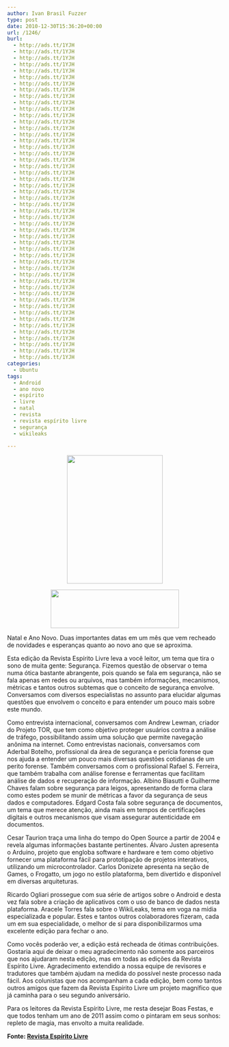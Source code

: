 ```yaml
---
author: Ivan Brasil Fuzzer
type: post
date: 2010-12-30T15:36:20+00:00
url: /1246/
burl:
  - http://ads.tt/1YJH
  - http://ads.tt/1YJH
  - http://ads.tt/1YJH
  - http://ads.tt/1YJH
  - http://ads.tt/1YJH
  - http://ads.tt/1YJH
  - http://ads.tt/1YJH
  - http://ads.tt/1YJH
  - http://ads.tt/1YJH
  - http://ads.tt/1YJH
  - http://ads.tt/1YJH
  - http://ads.tt/1YJH
  - http://ads.tt/1YJH
  - http://ads.tt/1YJH
  - http://ads.tt/1YJH
  - http://ads.tt/1YJH
  - http://ads.tt/1YJH
  - http://ads.tt/1YJH
  - http://ads.tt/1YJH
  - http://ads.tt/1YJH
  - http://ads.tt/1YJH
  - http://ads.tt/1YJH
  - http://ads.tt/1YJH
  - http://ads.tt/1YJH
  - http://ads.tt/1YJH
  - http://ads.tt/1YJH
  - http://ads.tt/1YJH
  - http://ads.tt/1YJH
  - http://ads.tt/1YJH
  - http://ads.tt/1YJH
  - http://ads.tt/1YJH
  - http://ads.tt/1YJH
  - http://ads.tt/1YJH
  - http://ads.tt/1YJH
  - http://ads.tt/1YJH
  - http://ads.tt/1YJH
  - http://ads.tt/1YJH
  - http://ads.tt/1YJH
  - http://ads.tt/1YJH
  - http://ads.tt/1YJH
  - http://ads.tt/1YJH
  - http://ads.tt/1YJH
  - http://ads.tt/1YJH
  - http://ads.tt/1YJH
  - http://ads.tt/1YJH
  - http://ads.tt/1YJH
  - http://ads.tt/1YJH
  - http://ads.tt/1YJH
  - http://ads.tt/1YJH
  - http://ads.tt/1YJH
categories:
  - Ubuntu
tags:
  - Android
  - ano novo
  - espírito
  - livre
  - natal
  - revista
  - revista espírito livre
  - segurança
  - wikileaks

---
```

<p style="text-align: center;">
  <img class="size-medium wp-image-1247 aligncenter" title="REL021_Capa" src="http://www.ubuntero.com.br/wp-content/uploads/2010/12/REL021_Capa-224x300.jpg" alt="" width="224" height="300" />
</p>

<p style="text-align: center;">
  <a href="http://www.revista.espiritolivre.org/wp-content/plugins/download-monitor/download.php?id=21"><img class="alignnone size-full wp-image-1248" title="download" src="http://www.ubuntero.com.br/wp-content/uploads/2010/12/download.gif" alt="" width="300" height="90" /></a>
</p>

Natal e Ano Novo. Duas importantes datas em um mês que vem recheado de novidades e esperanças quanto ao novo ano que se aproxima.

Esta edição da Revista Espírito Livre leva a você leitor, um tema que tira o sono de muita gente: Segurança. Fizemos questão de observar o tema numa ótica bastante abrangente, pois quando se fala em segurança, não se fala apenas em redes ou arquivos, mas também informações, mecanismos, métricas e tantos outros subtemas que o conceito de segurança envolve. Conversamos com diversos especialistas no assunto para elucidar algumas questões que envolvem o conceito e para entender um pouco mais sobre este mundo.

Como entrevista internacional, conversamos com Andrew Lewman, criador do Projeto TOR, que tem como objetivo proteger usuários contra a análise de tráfego, possibilitando assim uma solução que permite navegação anônima na internet. Como entrevistas nacionais, conversamos com Aderbal Botelho, profissional da área de segurança e perícia forense que nos ajuda a entender um pouco mais diversas questões cotidianas de um perito forense. Também conversamos com o profissional Rafael S. Ferreira, que também trabalha com análise forense e ferramentas que facilitam análise de dados e recuperação de informação. Albino Biasutti e Guilherme Chaves falam sobre segurança para leigos, apresentando de forma clara como estes podem se munir de métricas a favor da segurança de seus dados e computadores. Edgard Costa fala sobre segurança de documentos, um tema que merece atenção, ainda mais em tempos de certificações digitais e outros mecanismos que visam assegurar autenticidade em documentos.

Cesar Taurion traça uma linha do tempo do Open Source a partir de 2004 e revela algumas informações bastante pertinentes. Álvaro Justen apresenta o Arduino, projeto que engloba software e hardware e tem como objetivo fornecer uma plataforma fácil para prototipação de projetos interativos, utilizando um microcontrolador. Carlos Donizete apresenta na seção de Games, o Frogatto, um jogo no estilo plataforma, bem divertido e disponível em diversas arquiteturas.

Ricardo Ogliari prossegue com sua série de artigos sobre o Android e desta vez fala sobre a criação de aplicativos com o uso de banco de dados nesta plataforma. Aracele Torres fala sobre o WikiLeaks, tema em voga na mídia especializada e popular. Estes e tantos outros colaboradores fizeram, cada um em sua especialidade, o melhor de si para disponibilizarmos uma excelente edição para fechar o ano.

Como vocês poderão ver, a edição está recheada de ótimas contribuições. Gostaria aqui de deixar o meu agradecimento não somente aos parceiros que nos ajudaram nesta edição, mas em todas as edições da Revista Espírito Livre. Agradecimento extendido a nossa equipe de revisores e tradutores que também ajudam na medida do possível neste processo nada fácil. Aos colunistas que nos acompanham a cada edição, bem como tantos outros amigos que fazem da Revista Espírito Livre um projeto magnífico que já caminha para o seu segundo aniversário.

Para os leitores da Revista Espírito Livre, me resta desejar Boas Festas, e que todos tenham um ano de 2011 assim como o pintaram em seus sonhos: repleto de magia, mas envolto a muita realidade.

**Fonte: [Revista Espírito Livre][1]**

 [1]: http://www.revista.espiritolivre.org/?p=878